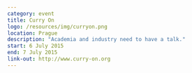 ```yaml
---
category: event
title: Curry On
logo: /resources/img/curryon.png
location: Prague
description: "Academia and industry need to have a talk."
start: 6 July 2015
end: 7 July 2015
link-out: http://www.curry-on.org
---
```

